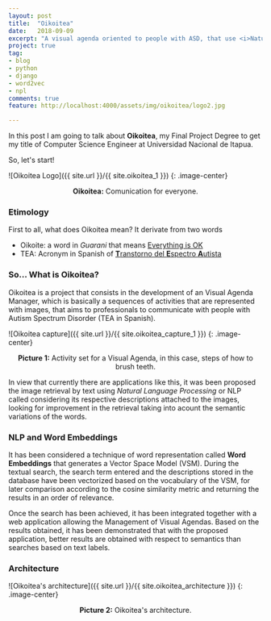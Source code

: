 ```yaml
---
layout: post
title:  "Oikoitea"
date:   2018-09-09
excerpt: "A visual agenda oriented to people with ASD, that use <i>Natural Language Proccessing</i> for Image Retrieval"
project: true
tag:
- blog
- python
- django
- word2vec
- npl
comments: true
feature: http://localhost:4000/assets/img/oikoitea/logo2.jpg

---
```



In this post I am going to talk about <b>Oikoitea</b>, my Final Project Degree to get my title of Computer Science Engineer at Universidad Nacional de Itapua.

So, let's start!


![Oikoitea Logo]({{ site.url }}/{{ site.oikoitea_1 }})
{: .image-center}    
<center><b>Oikoitea:</b> Comunication for everyone.</center>

### Etimology
First to all, what does Oikoitea mean?
It derivate from two words
* Oikoite: a word in <i>Guarani</i> that means <u>Everything is OK</u>
* TEA: Acronym in Spanish of <u><b>T</b>ranstorno del <b>E</b>spectro <b>A</b>utista</u>



### So... What is Oikoitea?


Oikoitea is a project that consists in the development of an Visual Agenda Manager, which is basically a sequences of activities that are represented with images, that aims to professionals to communicate with people with Autism Spectrum Disorder (TEA in Spanish). 



![Oikoitea capture]({{ site.url }}/{{ site.oikoitea_capture_1 }})
{: .image-center}
<center><b>Picture 1:</b> Activity set for a Visual Agenda, in this case, steps of how to brush teeth.</center>



In view that currently there are applications like this, it was been proposed the image retrieval by text using <i>Natural Language Processing</i> or NLP called  considering its respective descriptions attached to the images, looking for improvement in the retrieval taking into acount the semantic variations of the words.


### NLP and Word Embeddings

It has been considered a technique of word representation called <b>Word Embeddings</b> that generates a Vector Space Model (VSM). During the textual search, the search term entered and the descriptions stored in the database have been vectorized based on the vocabulary of the VSM, for later comparison according to the cosine similarity metric and returning the results in an order of relevance.

Once the search has been achieved, it has been integrated together with a web application allowing the Management of Visual Agendas. Based on the results obtained, it has been demonstrated that with the proposed application, better results are obtained with respect to semantics than searches based on text labels.



### Architecture

![Oikoitea's architecture]({{ site.url }}/{{ site.oikoitea_architecture }})
{: .image-center}
<center><b>Picture 2:</b> Oikoitea's architecture.</center>
